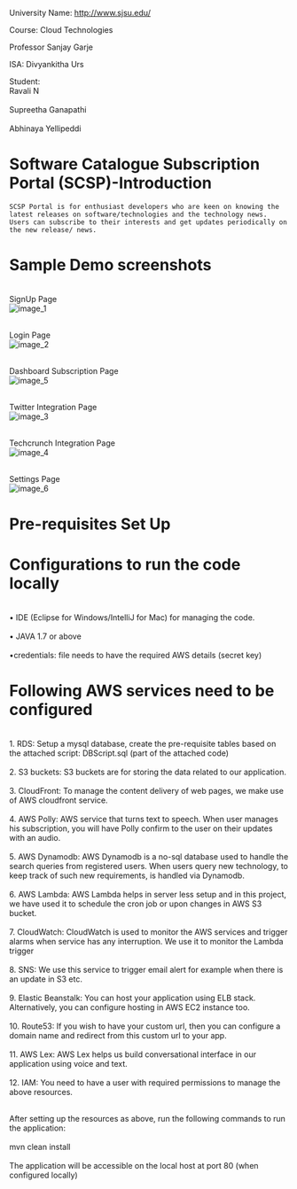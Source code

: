


University Name: http://www.sjsu.edu/ 

Course: Cloud Technologies

Professor Sanjay Garje

ISA: Divyankitha Urs

Student: <br>Ravali N</br>
           <br>Supreetha Ganapathi</br>
           <br>Abhinaya Yellipeddi</br>
    
# Software Catalogue Subscription Portal (SCSP)-Introduction
    
    SCSP Portal is for enthusiast developers who are keen on knowing the latest releases on software/technologies and the technology news. Users can subscribe to their interests and get updates periodically on the new release/ news.

# Sample Demo screenshots

<br>SignUp Page</br>
![image_1](https://user-images.githubusercontent.com/31361767/33581076-4f1c5fbe-d904-11e7-8e1a-e288822eb544.jpeg)

<br>Login Page</br>
![image_2](https://user-images.githubusercontent.com/31361767/33581668-9b7281f2-d906-11e7-9b67-c68d462031bc.jpeg)

<br>Dashboard Subscription Page</br>
![image_5](https://user-images.githubusercontent.com/31361767/33581698-afb2d8ba-d906-11e7-9b2d-cbce8760ec89.png)

<br>Twitter Integration Page </br>
![image_3](https://user-images.githubusercontent.com/31361767/33581717-c8f6bc1a-d906-11e7-9c81-73d7cd9c44d7.jpeg)

<br>Techcrunch Integration Page </br>
![image_4](https://user-images.githubusercontent.com/31361767/33581726-daa1ae3e-d906-11e7-9892-7801403254fd.jpeg)

<br>Settings Page </br>
![image_6](https://user-images.githubusercontent.com/31361767/33581783-1a247884-d907-11e7-8b1f-eb112a6c4484.png)

# Pre-requisites Set Up
    
# Configurations to run the code locally 

<br>• IDE (Eclipse for Windows/IntelliJ for Mac) for managing the code. </br>
<br>• JAVA 1.7 or above  </br>
<br> •credentials: file needs to have the required AWS details (secret key) </br>
# Following AWS services need to be configured 
<br>1.    RDS: Setup a mysql database, create the pre-requisite tables based on the attached script: DBScript.sql (part of the attached code)</br>
<br>2.    S3 buckets: S3 buckets are for storing the data related to our application.</br>
<br>3.    CloudFront: To manage the content delivery of web pages, we make use of AWS cloudfront service.</br>
<br>4.    AWS Polly: AWS service that turns text to speech. When user manages his subscription, you will have Polly confirm to the user on their updates with an audio.</br>
<br>5.    AWS Dynamodb: AWS Dynamodb is a no-sql database used to handle the search queries from registered users. When users query new technology, to keep track of such new requirements, is handled via Dynamodb.</br>
<br>6.    AWS Lambda: AWS Lambda helps in server less setup and in this project, we have used it to schedule the cron job or upon changes in AWS S3 bucket.</br>
<br>7.    CloudWatch: CloudWatch is used to monitor the AWS services and trigger alarms when service has any interruption. We use it to monitor the Lambda trigger</br>
<br>8.    SNS: We use this service to trigger email alert for example when there is an update in S3 etc.</br>
<br>9.    Elastic Beanstalk: You can host your application using ELB stack. Alternatively, you can configure hosting in AWS EC2 instance too.</br>
<br>10.    Route53: If you wish to have your custom url, then you can configure a domain name and redirect from this custom url to your app. </br>
<br>11.    AWS Lex: AWS Lex helps us build conversational interface in our application using voice and text. </br>
<br>12.    IAM: You need to have a user with required permissions to manage the above resources.</br>

<br> After setting up the resources as above, run the following commands to run the application:</br>
     <br> mvn clean install</br>
<br>The application will be accessible on the local host at port 80 (when configured locally)</br>

